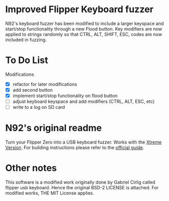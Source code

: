 # Improved Flipper Keyboard fuzzer
N92's keyboard fuzzer has been modified to include a larger keyspace and start/stop functionality through a new Flood button. Key modifiers are now applied to strings randomly so that CTRL, ALT, SHIFT, ESC, codes are now included in fuzzing. 

# To Do List

Modifications

- [X] refactor for later modifications
- [X] add second button 
- [X] implement start/stop functionality on flood button
- [ ] adjust keyboard keyspace and add modifiers (CTRL, ALT, ESC, etc)
- [ ] write to a log on SD card

# N92's original readme
Turn your Flipper Zero into a USB keyboard fuzzer. Works with the [Xtreme Version](https://github.com/Flipper-XFW/Xtreme-Firmware). 
For building instructions please refer to the [official guide](https://github.com/Flipper-XFW/Xtreme-Firmware#build-it-yourself).

# Other notes

This software is a modified work originally done by Gabriel Cirlig called flipper usb keyboard. Hence the original BSD-2 LICENSE is attached. For modified works, THE MIT License applies. 

